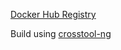 [Docker Hub Registry](https://hub.docker.com/r/qbos07/cp-toolchain/tags)

Build using [crosstool-ng](https://github.com/crosstool-ng/crosstool-ng)
